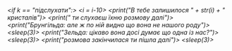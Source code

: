  <from time import sleep>
<i = 50>
<print("ця історія про фею дінь дінь")>
<print(" Глава 1.вона народилася в маленькому селищі але її батьки померли")>
<print("одного дня королева людського світу пішла в похід та натрапила на маленьку дінь дінь та вирішила забрати її з собою")>
<print("у королеви було дві дочки яким не сподобалась дінь дінь з самого початку")>
<i = i+10>
<print("Вітаю з проходженням 1 глави. В тебе є " + str(i) + " кристалів")>
<sleep(7)>
<print("ГЛАВА 2.")>
<print("Через 14 років")>
<print("Брунгільда: бож дінь дінь така кринжова і чому вона наша сестра? ")>
<print(" Зельда:згодна але ж мама її обожнює")>
<sleep(5)>
<print("дінь дінь йшла і почула як дівчата говорять")>
<k : input("що зробити? піти далі/ підслухати{10 кр}")>
<if k == "піти далі":>
    <print("ти пішла і вирішила не підслуховувати")>
    <print(" ти пішла на обід. На обіді ти завжди сидиш біля мами королеви та ви просто говорили про домашні справи та що плануємо робити.")>

<if k == "підслухати":>
    <i = i-10>
    <print("В тебе залишилося " + str(i) + " кристалів")>
    <print(" ти слухаєш їхню розмову далі")>
    <print("Брунгільда: але ж по ній видно що вона не нашого роду")>
    <sleep(3)>
    <print("Зельда: цікаво вона досі думає що одна із нас?")>
    <sleep(3)>
    <print("розмова закінчилася ти пішла далі")>
    <sleep(3)>
